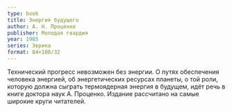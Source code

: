 ```yaml
---
type: book
title: Энергия будущего
author: А. Н. Проценко
publisher: Молодая гвардия
year: 1985
series: Эврика
format: 84×108/32
---
```


Технический прогресс невозможен без энергии. О путях обеспечения человека энергией, об энергетических ресурсах планеты, о той роли, которую должна сыграть термоядерная энергия в будущем, идёт речь в книге доктора наук А. Проценко. Издание рассчитано на самые широкие круги читателей.
